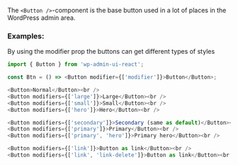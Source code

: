 The `<Button />`-component is the base button used in a lot of places in the
WordPress admin area.

### Examples:

By using the modifier prop the buttons can get different types of styles

```js static
import { Button } from 'wp-admin-ui-react';

const Btn = () => <Button modifier={['modifier']}>Button</Button>;
```

```js
<Button>Normal</Button><br />
<Button modifiers={['large']}>Large</Button><br />
<Button modifiers={['small']}>Small</Button><br />
<Button modifiers={['hero']}>Hero</Button><br />
```

```js
<Button modifiers={['secondary']}>Secondary (same as default)</Button><br />
<Button modifiers={['primary']}>Primary</Button><br />
<Button modifiers={['primary', 'hero']}>Primary hero</Button><br />
```

```js
<Button modifiers={['link']}>Button as link</Button><br />
<Button modifiers={['link', 'link-delete']}>Button as link</Button><br />
```
